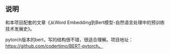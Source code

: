 ## 说明

和本项目配套的文章《从Word Embedding到Bert模型-自然语言处理中的预训练技术发展史》。

pytorch版本的bert，写的结构很不错，很适合理解。项目地址：https://github.com/codertimo/BERT-pytorch。
